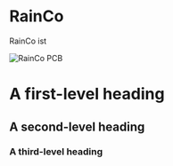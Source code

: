 <h1>RainCo</h1>

RainCo ist


![RainCo PCB](/../main/images/RainCo-3.02.png)


# A first-level heading
## A second-level heading
### A third-level heading

